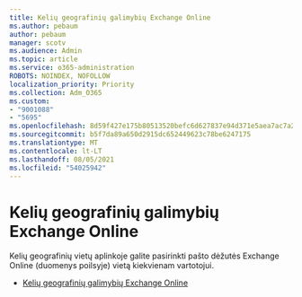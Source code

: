 ```yaml
---
title: Kelių geografinių galimybių Exchange Online
ms.author: pebaum
author: pebaum
manager: scotv
ms.audience: Admin
ms.topic: article
ms.service: o365-administration
ROBOTS: NOINDEX, NOFOLLOW
localization_priority: Priority
ms.collection: Adm_O365
ms.custom:
- "9001088"
- "5695"
ms.openlocfilehash: 8d59f427e175b80513520befc6d627837e94d371e5aea7ac7a2ffb19645ce479
ms.sourcegitcommit: b5f7da89a650d2915dc652449623c78be6247175
ms.translationtype: MT
ms.contentlocale: lt-LT
ms.lasthandoff: 08/05/2021
ms.locfileid: "54025942"
---
```

# <a name="multi-geo-capabilities-in-exchange-online"></a>Kelių geografinių galimybių Exchange Online

Kelių geografinių vietų aplinkoje galite pasirinkti pašto dėžutės Exchange Online (duomenys poilsyje) vietą kiekvienam vartotojui.
- [Kelių geografinių galimybių Exchange Online](https://docs.microsoft.com/office365/enterprise/multi-geo-capabilities-in-exchange-online)
